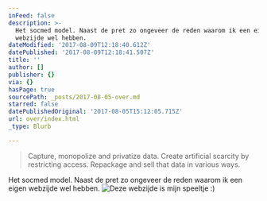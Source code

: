 ```yaml
---
inFeed: false
description: >-
  Het socmed model. Naast de pret zo ongeveer de reden waarom ik een eigen
  webzijde wel hebben.
dateModified: '2017-08-09T12:18:40.612Z'
datePublished: '2017-08-09T12:18:41.507Z'
title: ''
author: []
publisher: {}
via: {}
hasPage: true
sourcePath: _posts/2017-08-05-over.md
starred: false
datePublishedOriginal: '2017-08-05T15:12:05.715Z'
url: over/index.html
_type: Blurb

---
```

> Capture, monopolize and privatize data. Create artificial scarcity by restricting access. Repackage and sell that data in various ways.

Het socmed model. Naast de pret zo ongeveer de reden waarom ik een eigen webzijde wel hebben.
![Deze webzijde is mijn speeltje :)](https://the-grid-user-content.s3-us-west-2.amazonaws.com/ef8367e3-84c6-426b-bb19-983303d58eda.jpg)